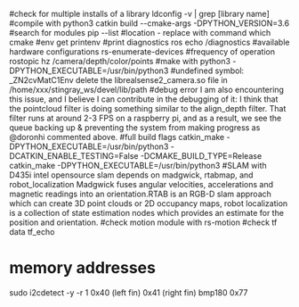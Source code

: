 #check for multiple installs of a library
ldconfig -v | grep [library name]
#compile with python3 
catkin build --cmake-args -DPYTHON_VERSION=3.6
#search for modules
pip --list
#location - replace with command
which cmake 
#env get
printenv
#print diagnostics 
ros echo /diagnostics
#available hardware configurations
rs-enumerate-devices
#frequency of operation
rostopic hz /camera/depth/color/points
#make with python3 
-DPYTHON_EXECUTABLE=/usr/bin/python3
#undefined symbol: _ZN2cvMatC1Env
delete the librealsense2_camera.so file in /home/xxx/stingray_ws/devel/lib/path
#debug error
I am also encountering this issue, and I believe I can contribute in the debugging of it: I think that the pointcloud filter is doing something similar to the align_depth filter. That filter runs at around 2-3 FPS on a raspberry pi, and as a result, we see the queue backing up & preventing the system from making progress as @doronhi commented above.
#full build flags
catkin_make -DPYTHON_EXECUTABLE=/usr/bin/python3 -DCATKIN_ENABLE_TESTING=False -DCMAKE_BUILD_TYPE=Release
catkin_make -DPYTHON_EXECUTABLE=/usr/bin/python3
#SLAM with D435i
intel opensource slam depends on madgwick, rtabmap, and robot_localization
Madgwick fuses angular velocities, accelerations and magnetic readings into an orientation.RTAB is an RGB-D slam approach which can create 3D point clouds or 2D occupancy maps, robot localization is a collection of state estimation nodes which provides an estimate for the position and orientation. 
#check motion module with 
rs-motion
#check tf data
tf_echo
# memory addresses 
sudo i2cdetect -y -r 1
0x40 (left fin)
0x41 (right fin)
bmp180 0x77

